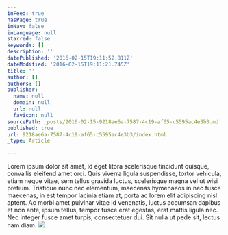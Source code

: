 ```yaml
---
inFeed: true
hasPage: true
inNav: false
inLanguage: null
starred: false
keywords: []
description: ''
datePublished: '2016-02-15T19:11:52.811Z'
dateModified: '2016-02-15T19:11:21.745Z'
title: ''
author: []
authors: []
publisher:
  name: null
  domain: null
  url: null
  favicon: null
sourcePath: _posts/2016-02-15-9218ae6a-7587-4c19-af65-c5595ac4e3b3.md
published: true
url: 9218ae6a-7587-4c19-af65-c5595ac4e3b3/index.html
_type: Article

---
```

Lorem ipsum dolor sit amet, id eget litora scelerisque tincidunt quisque, convallis eleifend amet orci. Quis viverra ligula suspendisse, tortor vehicula, etiam neque vitae, sem tellus gravida luctus, scelerisque magna vel ut wisi pretium. Tristique nunc nec elementum, maecenas hymenaeos in nec fusce maecenas, in est tempor lacinia etiam at, porta ac lorem elit adipiscing nisl aptent. Ac morbi amet pulvinar vitae id venenatis, luctus accumsan dapibus et non ante, ipsum tellus, tempor fusce erat egestas, erat mattis ligula nec. Nec integer fusce amet turpis, consectetuer dui. Sit nulla ut pede sit, lectus nam diam.
![](https://the-grid-user-content.s3-us-west-2.amazonaws.com/a62ba204-bb10-4d7d-9b07-341c614fab26.png)
